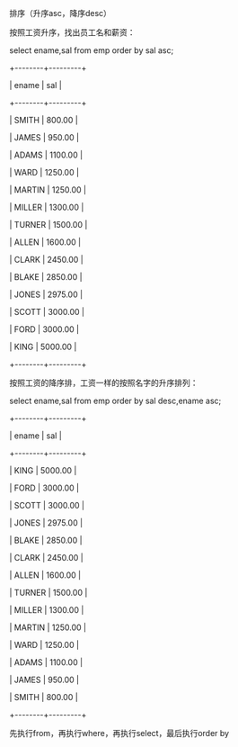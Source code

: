 排序（升序asc，降序desc）



按照工资升序，找出员工名和薪资：

select ename,sal from emp order by sal asc;

  +--------+---------+

  | ename | sal |

  +--------+---------+

  | SMITH | 800.00 |

  | JAMES | 950.00 |

  | ADAMS | 1100.00 |

  | WARD | 1250.00 |

  | MARTIN | 1250.00 |

  | MILLER | 1300.00 |

  | TURNER | 1500.00 |

  | ALLEN | 1600.00 |

  | CLARK | 2450.00 |

  | BLAKE | 2850.00 |

  | JONES | 2975.00 |

  | SCOTT | 3000.00 |

  | FORD | 3000.00 |

  | KING | 5000.00 |

  +--------+---------+

  


按照工资的降序排，工资一样的按照名字的升序排列：

select ename,sal from emp order by sal desc,ename asc;

  +--------+---------+

  | ename | sal |

  +--------+---------+

  | KING | 5000.00 |

  | FORD | 3000.00 |

  | SCOTT | 3000.00 |

  | JONES | 2975.00 |

  | BLAKE | 2850.00 |

  | CLARK | 2450.00 |

  | ALLEN | 1600.00 |

  | TURNER | 1500.00 |

  | MILLER | 1300.00 |

  | MARTIN | 1250.00 |

  | WARD | 1250.00 |

  | ADAMS | 1100.00 |

  | JAMES | 950.00 |

  | SMITH | 800.00 |

  +--------+---------+

  


先执行from，再执行where，再执行select，最后执行order by

